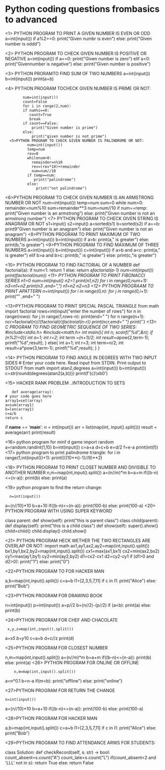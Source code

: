 # Python coding questions frombasics to advanced
<1> PYTHON PROGRAM TO PRINT A GIVEN NUMBER IS EVEN OR ODD
            a=int(input())
            if a%2==0:
               print("Given numbr is even")
            else:
                print("Given number is oddd")

 <2> PYTHON PROGRAM TO CHECK GIVEN NUMBER IS POSITIVE OR NEGATIVE
          a=int(input())
           if a==0:
              print("Given number is zero")
           elif a<0:
               print("Givennumber is negative")
           else:
               print("Given number is positive")

   <3> PYTHON PRORAMTO FIND SUM OF TWO NUMBERS
           a=int(input())
           b=int(input())
           print(a+b)

   <4> PYTHON  PROGRAM TOCHECK GIVEN NUMBER IS PRIME OR NOT:

            num=int(input())
            count=False
            for i in range(2,num):
            if num%i==0:
               count=True
               break
            if count==False:
                print("Given number is prime")
            else:
                print("given number is not prime")
      <5>PYTHON PROGRAM TO CHECK GIVEN NUMBER IS PALINDROME OR NOT:
              num=int(input())
              temp=num
              rev=0
              whilenum>0:
                remainder=n%10
                rev=(rev*10)+remainder
                num=num//10
              if temp==num:
                 print("palindrome")
              else:
                  print("not palindrome")
<6>PYTHON PROGRAM TO CHECK GIVEN NUMBER IS AN ARMSTRONG NUMBER OR NOT
            num=int(input())
             temp=num
             sum=0
             while num>0:
                 remainder=num%10
                 sum=remainder**3
                 num=num//10
             if num==remp:
                 print("Given number is an armstrong")
             else:
             print("Given number is not an armstrong number")
<7>  PYTHON PROGRAM TO CHECK GIVEN STRING IS ANAGRAM OR NOT
             s1=input()
             s2=input()
             a=sorted(s1)
             b=sorted(s2)
             if a==b:
                print9"Given number is an anagram")
             else:
             print("Given number is not an anagram")
<8>PYTHON PROGRAM TO PRINT MAXIMUM OF TWO NUMBERS
       a=int(input())
       b=int(input())
       if a>b:
         print(a," is greater")
      else:
          print(b,"is greater")
 <9>PYTHON PROGRAM TO FIND MAXIMUM OF THREE NUMBERS
          a=int(input())
          b=int(input())
          c=int(input())
          if a>b and a<c:
              print(a," is greater")
          elif b>a and b>c:
               print(b," is greater")
          else:
          print(c,"is greater")

<10> PYTHON PROGRAM TO FIND FACTORIAL OF A NUMBER
        def factorial(a):
             if num<1:
               return 1
             else:
             return a*factorial(a-1)
        num=int(input())
        print(factorial(num))
<11> PYTHON PROGRAM TO PRINT FIBONACCI SERIES
      n1=0
      num=int(input()
      n2=1
      print(n1,n2)
      for i in range(0,num+1):
           n3=n1+n2
           print(n3 ,end=",")
           n1=n2
           n2=n3
<12>   PYTHON PROGRAAM TO PRINT  APATTERN
       n=int(input())
       for i in range(0,n):
           for j in range(0,i+1):
                print("*" ,end=" ")
      
<13>PYTHON PROGRAM TO PRINT SPECIAL PASCAL TRIANGLE
from math import factorial
rows=int(input("enter the number of rows")
 for n in range(rows):
    for j in range(1,rows-n):
        print(end=" ")
    for n range(n+1):
        ncr=factorial(n)//(factorial(r)*factroial(n-r))
        print(ncr,emd=" ")
    print('')
<13> C PROGRAM TO FIND GEOMETRIC SEQUENCE OF TWO SERIES:
           #include<stdio.h>
#include<math.h>
int main(){
    int n;
    scanf("%d",&n);
    if (n%2!=0){
        int a=1;
        int r=2;
        int term =(n+1)/2;
        int result=a*pow(2,term-1);
        printf("%d",result);
    }
    else{
        int a=1;
        int r=3;
        int term=n/2;
        int result=a*pow(3,term-1);
        printf("%d",result);
    }
}

<14> PYTHON PROGRAM TO FIND ANGLE IN DEGREES WITH TWO INPUT SIDES
    # Enter your code here. Read input from STDIN. Print output to STDOUT
from math import atan2,degrees
a=int(input())
b=int(input())
c=str(round(degrees(atan2(a,b))))
print(f'{c}\xb0')

<15> HACKER RANK PROBLEM ..INTRODUCTION TO SETS

       def average(array):
    # your code goes here
    array1=set(array)
    a=sum(array1)
    b=len(array1)
    c=a/b 
    return c
if __name__ == '__main__':
    n = int(input())
    arr = list(map(int, input().split()))
    result = average(arr)
    print(result)

<16> python program for minf d game
    import random
a=random.randint(1,10)
b=int(input())
c=a+a
d=c+b
e=d/2
f=e-a
print(int(f))
<17> python program to print palindrome triangle:
for i in range(1,int(input())+1): 
    print((((10**i)-1)//9)**2)
    
<18> PYTHON PROGRAM TO PRINT CLOSET NUMBER AND DIVISIBLE TO ANOTHER NUMBER
      n,m=map(int,input().split())
a=(n//m)*m
b=a+m
if((b-n)<=(n-a)):
    print(b)
else:
    print(a)
    
<19> python program to find the return change:

      n=int(input())
a=(n//10)*10
b=a+10
if((b-n)<=(n-a)):
    print(100-b)
else:
    print(100-a)
   <20> PYTHON PROGRAM WITH USING SUPER KEYWORD

   class parent:
    def show(self):
        print("this is parent class")
class child(parent):
    def display(self):
        print("this is a child class")
    def show(self):
        super().show()
child=child()
child.display()
child.show()

<21> PYTHON PROGRAM HECK WETHER THE TWO RECTANGLES ARE OVERLAP OR NOT:
     import math
ax1,ay1,ax2,ay2=map(int,input().split())
bx1,by1,bx2,by2=map(int,input().split())
cx1=max(ax1,bx1)
cx2=min(ax2,bx2)
cy1=max(ay1,by1)
cy2=min(ay2,by2)
d1=cx2-cx1
d2=cy2-cy1
if (d1>0 and d2>0):
    print("1")
else:
    print("0")

<22>PYTHON PROGRAM TO FOR HACKER MAN 

  a,b=map(int,input().split())
c=a+b
l1=[2,3,5,7,11]
if c in l1:
    print("Alice")
else:
    print("Bob")

 <23>PYTHON PROGRAM FOR DRAWING BOOK

  n=int(input())
p=int(input())
a=p//2
b=(n//2)-(p//2)
if (a<b):
    print(a)
else:
    print(b)

   <24>PYTHON PROGRAM FOR CHEF AND CHACOLATE

     x,y,z=map(int,input().split())
a=x*5
b=y*10
c=a+b
d=c//z
print(d)

<25>PYTHON PROGRAM FOR CLOSEST NUMBER

  n,m=map(int,input().split())
a=(n//m)*m
b=a+m
if((b-n)<=(n-a)):
    print(b)
else:
    print(a)
    <26> PYTHON PROGRAM FOR ONLINE OR OFFLINE

        n,m=map(int,input().split())
a=n*0.1
b=n-a
if(m<b):
    print("offline")
else:
    print("online")

   <27>PYTHON PROGRAM FOR RETURN THE CHANGE

    n=int(input())
a=(n//10)*10
b=a+10
if((b-n)<=(n-a)):
    print(100-b)
else:
    print(100-a)

<28>PYTHON PROGRAM FOR HACKER MAN

 a,b=map(int,input().split())
c=a+b
l1=[2,3,5,7,11]
if c in l1:
    print("Alice")
else:
    print("Bob")

  <29>PYTHON PROGRAM TO FIND ATTENDANCE ARWS FOR STUDENTS:
  
class Solution:
    def checkRecord(self, s: str) -> bool:
        count_absent=s.count("A")
        count_late=s.count("L")
        if(count_absent<2 and 'LLL' not in s):
            return True
        else:
            return False    
        

    

    
    










       
